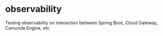 # observability
Testing observability on interaction between Spring Boot, Cloud Gateway, Camunda Engine, etc
